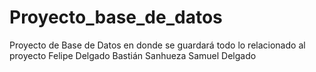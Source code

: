 # Proyecto_base_de_datos
Proyecto de Base de Datos en donde se guardará todo lo relacionado al proyecto
Felipe Delgado
Bastián Sanhueza
Samuel Delgado
